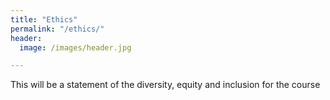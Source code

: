 ```yaml
---
title: "Ethics"
permalink: "/ethics/"
header:
  image: /images/header.jpg

---
```


This will be a statement of the diversity, equity and inclusion for the course

